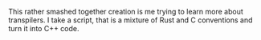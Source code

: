 This rather smashed together creation is me trying to learn more about transpilers. I take a script, that is a mixture of Rust and C conventions and turn it into C++ code.
 
 
